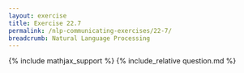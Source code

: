 ```yaml
---
layout: exercise
title: Exercise 22.7
permalink: /nlp-communicating-exercises/22-7/
breadcrumb: Natural Language Processing
---
```


{% include mathjax_support %}
{% include_relative question.md %}
